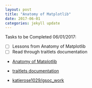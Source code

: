 ```yaml
---
layout: post
title: "Anatomy of Matplotlib"
date: 2017-06-01
categories: jekyll update
---
```

Tasks to be Completed 06/01/2017:
- [ ] Lessons from Anatomy of Matplotlib
- [ ] Read through traitlets documentation

* [Anatomy of Matplotlib](https://github.com/WeatherGod/AnatomyOfMatplotlib)
* [traitlets documentation](http://traitlets.readthedocs.io/en/stable/index.html)

* [katierose1029/gsoc_work](https://github.com/katierose1029/gsoc_work)
